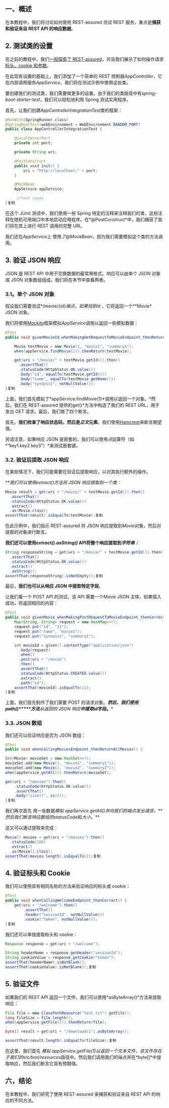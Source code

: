 ## 一、概述

在本教程中，我们将讨论如何使用 REST-assured 测试 REST 服务，重点是**捕获和验证来自 REST API 的响应数据**。

## 2. 测试类的设置

在之前的教程中，我们[一般探索了 REST-assured](https://www.baeldung.com/rest-assured-tutorial)，并且我们展示了如何操作请求[标头、cookie 和参数](https://www.baeldung.com/rest-assured-header-cookie-parameter)。

在此现有设置的基础上，我们添加了一个简单的 REST 控制器*AppController*，它在内部调用服务*AppService*。我们将在测试示例中使用这些类。

要创建我们的测试类，我们需要做更多的设置。由于我们的类路径中有*spring-boot-starter-test*，我们可以轻松地利用 Spring 测试实用程序。

首先，让我们创建*AppControllerIntegrationTest*类的框架：

```java
@RunWith(SpringRunner.class)
@SpringBootTest(webEnvironment = WebEnvironment.RANDOM_PORT)
public class AppControllerIntegrationTest {

    @LocalServerPort
    private int port;

    private String uri;

    @PostConstruct
    public void init() {
        uri = "http://localhost:" + port;
    }

    @MockBean
    AppService appService;

     //test cases
}复制
```

在这个 JUnit 测试中，我们使用一些 Spring 特定的注释来注释我们的类，这些注释在随机可用端口中本地启动应用程序。在*@PostConstruct*中，我们捕获了我们将在其上进行 REST 调用的完整 URI。

我们还在*AppService*上 使用*了@MockBean*，因为我们需要模拟这个类的方法调用。

## 3. 验证 JSON 响应

JSON 是 REST API 中用于交换数据的最常用格式。响应可以由单个 JSON 对象或 JSON 对象数组组成。我们将在本节中查看两者。

### 3.1。单个 JSON 对象

假设我们需要测试*/movie/{id}*端点，如果找到*id ，它将返回一个**Movie* JSON 对象。

我们将使用[Mockito](https://www.baeldung.com/mockito-series)框架模拟*AppService*调用以返回一些模拟数据：

```java
@Test
public void givenMovieId_whenMakingGetRequestToMovieEndpoint_thenReturnMovie() {

    Movie testMovie = new Movie(1, "movie1", "summary1");
    when(appService.findMovie(1)).thenReturn(testMovie);

    get(uri + "/movie/" + testMovie.getId()).then()
      .assertThat()
      .statusCode(HttpStatus.OK.value())
      .body("id", equalTo(testMovie.getId()))
      .body("name", equalTo(testMovie.getName()))
      .body("synopsis", notNullValue());
}复制
```

上面，我们首先模拟了*appService.findMovie(1)*调用以返回一个对象。*然后，我们在 REST-assured 提供的get()*方法中构造了我们的 REST URL，用于发出 GET 请求。最后，我们做了四个断言。

首先，**我们检查了响应状态码，然后是*正文*元素**。我们使用[Hamcrest](https://www.baeldung.com/java-junit-hamcrest-guide)来断言期望值。

另请注意，如果响应 JSON 是嵌套的，我们可以使用*点*运算符（如*“key1.key2.key3”）*来测试嵌套键。

### 3.2. 验证后提取 JSON 响应

在某些情况下，我们可能需要在验证后提取响应，以对其执行额外的操作。

***我们可以使用extract()*方法将 JSON 响应提取到一个类：**

```java
Movie result = get(uri + "/movie/" + testMovie.getId()).then()
  .assertThat()
  .statusCode(HttpStatus.OK.value())
  .extract()
  .as(Movie.class);
assertThat(result).isEqualTo(testMovie);复制
```

在此示例中，我们指示 REST-assured 将 JSON 响应提取到*Movie*对象，然后对提取的对象进行断言。

**我们还可以使用*extract().asString()* API将整个响应提取到*字符串：***

```java
String responseString = get(uri + "/movie/" + testMovie.getId()).then()
  .assertThat()
  .statusCode(HttpStatus.OK.value())
  .extract()
  .asString();
assertThat(responseString).isNotEmpty();复制
```

最后，**我们也可以从响应 JSON 中提取特定字段**。

让我们看一个 POST API 的测试，该 API 需要一个*Movie* JSON 主体，如果插入成功，将返回相同的内容：

```java
@Test
public void givenMovie_whenMakingPostRequestToMovieEndpoint_thenCorrect() {
    Map<String, String> request = new HashMap<>();
    request.put("id", "11");
    request.put("name", "movie1");
    request.put("synopsis", "summary1");

    int movieId = given().contentType("application/json")
      .body(request)
      .when()
      .post(uri + "/movie")
      .then()
      .assertThat()
      .statusCode(HttpStatus.CREATED.value())
      .extract()
      .path("id");
    assertThat(movieId).isEqualTo(11);
}复制
```

上面，我们首先制作了我们需要 POST 的请求对象。***然后，我们使用path()*****方法****从返回的 JSON 响应****中提取*id字段。***

### 3.3. JSON 数组

我们还可以验证响应是否为 JSON 数组：

```java
@Test
public void whenCallingMoviesEndpoint_thenReturnAllMovies() {

Set<Movie> movieSet = new HashSet<>();
movieSet.add(new Movie(1, "movie1", "summary1"));
movieSet.add(new Movie(2, "movie2", "summary2"));
when(appService.getAll()).thenReturn(movieSet);

get(uri + "/movies").then()
    .statusCode(HttpStatus.OK.value())
    .assertThat()
    .body("size()", is(2));
}复制
```

我们再次首先 用一些数据*模拟 appService.getAll()*并向我们的端点发出请求。**然后我们断言响应数组的*statusCode*和*大小*。**

这又可以通过提取来完成：

```java
Movie[] movies = get(uri + "/movies").then()
  .statusCode(200)
  .extract()
  .as(Movie[].class);
assertThat(movies.length).isEqualTo(2);复制
```

## 4. 验证标头和 Cookie

我们可以使用具有相同名称的方法来验证响应的标头或 cookie：

```java
@Test
public void whenCallingWelcomeEndpoint_thenCorrect() {
    get(uri + "/welcome").then()
        .assertThat()
        .header("sessionId", notNullValue())
        .cookie("token", notNullValue());
}复制
```

我们还可以单独提取标头和 cookie：

```java
Response response = get(uri + "/welcome");

String headerName = response.getHeader("sessionId");
String cookieValue = response.getCookie("token");
assertThat(headerName).isNotBlank();
assertThat(cookieValue).isNotBlank();复制
```

## 5. 验证文件

如果我们的 REST API 返回一个文件，我们可以使用*asByteArray()*方法来提取响应：

```java
File file = new ClassPathResource("test.txt").getFile();
long fileSize = file.length();
when(appService.getFile(1)).thenReturn(file);

byte[] result = get(uri + "/download/1").asByteArray();

assertThat(result.length).isEqualTo(fileSize);复制
```

在这里，我们首先 *模拟 appService.getFile(1)*以返回一个文本文件，该文件存在于我们的*src/test/resources*路径中。然后我们调用我们的端点并在*byte[]*中提取响应，然后我们断言它具有预期值。

## 六，结论

在本教程中，我们研究了使用 REST-assured 来捕获和验证来自 REST API 的响应的不同方法。